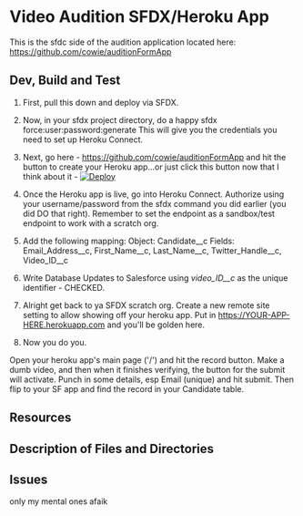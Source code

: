 # Video Audition SFDX/Heroku App



This is the sfdc side of the audition application located here: https://github.com/cowie/auditionFormApp 

## Dev, Build and Test

1) First, pull this down and deploy via SFDX.

2) Now, in your sfdx project directory, do a happy 
sfdx force:user:password:generate 
This will give you the credentials you need to set up Heroku Connect.


3) Next, go here - https://github.com/cowie/auditionFormApp and hit the button to create your Heroku app...or just click this button now that I think about it - [![Deploy](https://www.herokucdn.com/deploy/button.png)](https://heroku.com/deploy?template=https://github.com/cowie/auditionFormApp)


4) Once the Heroku app is live, go into Heroku Connect. Authorize using your username/password from the sfdx command you did earlier (you did DO that right). Remember to set the endpoint as a sandbox/test endpoint to work with a scratch org. 
5) Add the following mapping:
Object: Candidate__c
Fields: Email_Address__c, First_Name__c, Last_Name__c, Twitter_Handle__c, Video_ID__c

6) Write Database Updates to Salesforce using *video_ID__c* as the unique identifier - CHECKED.

7) Alright get back to ya SFDX scratch org. Create a new remote site setting to allow showing off your heroku app. Put in https://YOUR-APP-HERE.herokuapp.com and you'll be golden here.

8) Now you do you.
 
Open your heroku app's main page ('/') and hit the record button. Make a dumb video, and then when it finishes verifying, the button for the submit will activate. Punch in some details, esp Email (unique) and hit submit. Then flip to your SF app and find the record in your Candidate table.


## Resources


## Description of Files and Directories


## Issues

only my mental ones afaik
